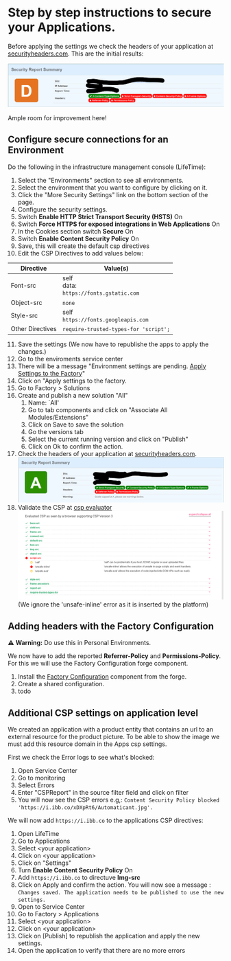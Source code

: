 # Step by step instructions to secure your Applications.

Before applying the settings we check the headers of your application at [securityheaders.com](https://securityheaders.com).
This are the initial results:

![Initial security report](img/Initial%20Security%20Report.png)

Ample room for improvement here!

## Configure secure connections for an Environment

Do the following in the infrastructure management console (LifeTime):

1. Select the "Environments" section to see all environments.
1. Select the environment that you want to configure by clicking on it.
1. Click the "More Security Settings" link on the bottom section of the page.
1. Configure the security settings.
1. Switch **Enable HTTP Strict Transport Security (HSTS)** On
1. Switch **Force HTTPS for exposed integrations in Web Applications** On
1. In the Cookies section switch **Secure** On
1. Switch **Enable Content Security Policy** On
1. Save, this will create the default csp directives
1. Edit the CSP Directives to add values below:

| Directive | Value(s) |
| --------- | -------- |
| Font-src | self<br>data:<br>`https://fonts.gstatic.com` |
| Object-src | `none` |
| Style-src | self<br>`https://fonts.googleapis.com` |
| Other Directives | `require-trusted-types-for 'script';` |

11. Save the settings (We now have to republishe the apps to apply the changes.)
1. Go to the enviroments service center
1. There will be a message "Environment settings are pending. [Apply Settings to the Factory]()"
1. Click on "Apply settings to the factory.
1. Go to Factory > Solutions
1. Create and publish a new solution "All"
    1. Name: `All'
    1. Go to tab components and click on "Associate All Modules/Extensions"
    1. Click on Save to save the solution
    1. Go the versions tab
    1. Select the current running version and click on "Publish"
    1. Click on Ok to confirm the action.
1. Check the headers of your application at [securityheaders.com](https://securityheaders.com). ![security report summary](img/HeadersApplied1.png) 
1. Validate the CSP at [csp evaluator](<https://csp-evaluator.withgoogle.com/>) ![csp scan result](img/CSP%20Scanresults.png)  (We ignore the 'unsafe-inline' error as it is inserted by the platform)

## Adding headers with the Factory Configuration

:warning: **Warning:** Do use this in Personal Environments.

We now have to add the reported **Referrer-Policy** and **Permissions-Policy**. For this we will use the Factory Configuration forge component.

1. Install the [Factory Configuration](https://www.outsystems.com/forge/component-overview/25/factory-configuration) component from the forge.
1. Create a shared configuration.
1. todo

## Additional CSP settings on application level

We created an application with a product entity that contains an url to an external resource for the product picture. To be able to show the image we must add this resource domain in the Apps csp settings.

First we check the Error logs to see what's blocked:

1. Open Service Center
1. Go to monitoring
1. Select Errors
1. Enter "CSPReport" in the source filter field and click on filter
1. You will now see the CSP errors e.g,: `Content Security Policy blocked 'https://i.ibb.co/xDXpRt6/Automaticant.jpg'.`

We will now add `https://i.ibb.co` to the applications CSP directives:

1. Open LifeTime
1. Go to Applications
1. Select \<your application\>
1. Click on \<your application\>
1. Click on "Settings"
1. Turn **Enable Content Security Policy** On
1. Add `https://i.ibb.co` to directuve **Img-src**
1. Click on Apply and confirm the action. You will now see a message : `Changes saved. The application needs to be published to use the new settings.`
1. Open to Service Center
1. Go to Factory > Applications
1. Select \<your application\>
1. Click on \<your application\>
1. Click on [Publish] to republish the application and apply the new settings.
1. Open the application to verify that there are no more errors
